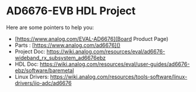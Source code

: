 # AD6676-EVB HDL Project

Here are some pointers to help you:
  * [https://www.analog.com/EVAL-AD6676](Board Product Page)
  * Parts : [https://www.analog.com/ad6676]()
  * Project Doc: https://wiki.analog.com/resources/eval/ad6676-wideband_rx_subsystem_ad6676ebz
  * HDL Doc: https://wiki.analog.com/resources/eval/user-guides/ad6676-ebz/software/baremetal
  * Linux Drivers: https://wiki.analog.com/resources/tools-software/linux-drivers/iio-adc/ad6676
